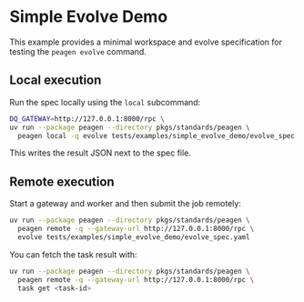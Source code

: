 # Simple Evolve Demo

This example provides a minimal workspace and evolve specification for testing the `peagen evolve` command.

## Local execution

Run the spec locally using the `local` subcommand:

```bash
DQ_GATEWAY=http://127.0.0.1:8000/rpc \
uv run --package peagen --directory pkgs/standards/peagen \
  peagen local -q evolve tests/examples/simple_evolve_demo/evolve_spec.yaml
```

This writes the result JSON next to the spec file.

## Remote execution

Start a gateway and worker and then submit the job remotely:

```bash
uv run --package peagen --directory pkgs/standards/peagen \
  peagen remote -q --gateway-url http://127.0.0.1:8000/rpc \
  evolve tests/examples/simple_evolve_demo/evolve_spec.yaml
```

You can fetch the task result with:

```bash
uv run --package peagen --directory pkgs/standards/peagen \
  peagen remote -q --gateway-url http://127.0.0.1:8000/rpc \
  task get <task-id>
```

